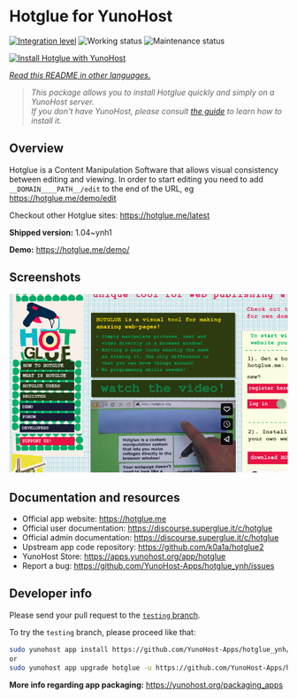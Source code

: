 <!--
N.B.: This README was automatically generated by <https://github.com/YunoHost/apps/tree/master/tools/readme_generator>
It shall NOT be edited by hand.
-->

# Hotglue for YunoHost

[![Integration level](https://dash.yunohost.org/integration/hotglue.svg)](https://ci-apps.yunohost.org/ci/apps/hotglue/) ![Working status](https://ci-apps.yunohost.org/ci/badges/hotglue.status.svg) ![Maintenance status](https://ci-apps.yunohost.org/ci/badges/hotglue.maintain.svg)

[![Install Hotglue with YunoHost](https://install-app.yunohost.org/install-with-yunohost.svg)](https://install-app.yunohost.org/?app=hotglue)

*[Read this README in other languages.](./ALL_README.md)*

> *This package allows you to install Hotglue quickly and simply on a YunoHost server.*  
> *If you don't have YunoHost, please consult [the guide](https://yunohost.org/install) to learn how to install it.*

## Overview

Hotglue is a Content Manipulation Software that allows visual consistency between editing and viewing.
In order to start editing you need to add `__DOMAIN____PATH__/edit` to the end of the URL, eg https://hotglue.me/demo/edit

Checkout other Hotglue sites: https://hotglue.me/latest



**Shipped version:** 1.04~ynh1

**Demo:** <https://hotglue.me/demo/>

## Screenshots

![Screenshot of Hotglue](./doc/screenshots/example.jpg)

## Documentation and resources

- Official app website: <https://hotglue.me>
- Official user documentation: <https://discourse.superglue.it/c/hotglue>
- Official admin documentation: <https://discourse.superglue.it/c/hotglue>
- Upstream app code repository: <https://github.com/k0a1a/hotglue2>
- YunoHost Store: <https://apps.yunohost.org/app/hotglue>
- Report a bug: <https://github.com/YunoHost-Apps/hotglue_ynh/issues>

## Developer info

Please send your pull request to the [`testing` branch](https://github.com/YunoHost-Apps/hotglue_ynh/tree/testing).

To try the `testing` branch, please proceed like that:

```bash
sudo yunohost app install https://github.com/YunoHost-Apps/hotglue_ynh/tree/testing --debug
or
sudo yunohost app upgrade hotglue -u https://github.com/YunoHost-Apps/hotglue_ynh/tree/testing --debug
```

**More info regarding app packaging:** <https://yunohost.org/packaging_apps>
